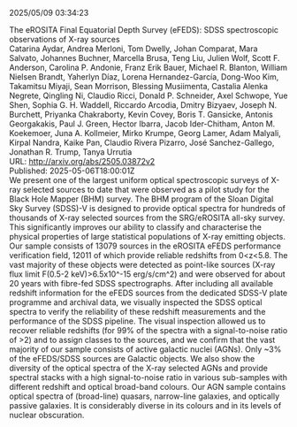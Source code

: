 2025/05/09 03:34:23  

The eROSITA Final Equatorial Depth Survey (eFEDS): SDSS spectroscopic
  observations of X-ray sources  
Catarina Aydar, Andrea Merloni, Tom Dwelly, Johan Comparat, Mara Salvato, Johannes Buchner, Marcella Brusa, Teng Liu, Julien Wolf, Scott F. Anderson, Carolina P. Andonie, Franz Erik Bauer, Michael R. Blanton, William Nielsen Brandt, Yaherlyn Díaz, Lorena Hernandez-García, Dong-Woo Kim, Takamitsu Miyaji, Sean Morrison, Blessing Musiimenta, Castalia Alenka Negrete, Qingling Ni, Claudio Ricci, Donald P. Schneider, Axel Schwope, Yue Shen, Sophia G. H. Waddell, Riccardo Arcodia, Dmitry Bizyaev, Joseph N. Burchett, Priyanka Chakraborty, Kevin Covey, Boris T. Gansicke, Antonis Georgakakis, Paul J. Green, Hector Ibarra, Jacob Ider-Chitham, Anton M. Koekemoer, Juna A. Kollmeier, Mirko Krumpe, Georg Lamer, Adam Malyali, Kirpal Nandra, Kaike Pan, Claudio Rivera Pizarro, José Sanchez-Gallego, Jonathan R. Trump, Tanya Urrutia  
URL: http://arxiv.org/abs/2505.03872v2  
Published: 2025-05-06T18:00:01Z  
  We present one of the largest uniform optical spectroscopic surveys of X-ray selected sources to date that were observed as a pilot study for the Black Hole Mapper (BHM) survey. The BHM program of the Sloan Digital Sky Survey (SDSS)-V is designed to provide optical spectra for hundreds of thousands of X-ray selected sources from the SRG/eROSITA all-sky survey. This significantly improves our ability to classify and characterise the physical properties of large statistical populations of X-ray emitting objects. Our sample consists of 13079 sources in the eROSITA eFEDS performance verification field, 12011 of which provide reliable redshifts from 0&lt;z&lt;5.8. The vast majority of these objects were detected as point-like sources (X-ray flux limit F(0.5-2 keV)&gt;6.5x10^-15 erg/s/cm^2) and were observed for about 20 years with fibre-fed SDSS spectrographs. After including all available redshift information for the eFEDS sources from the dedicated SDSS-V plate programme and archival data, we visually inspected the SDSS optical spectra to verify the reliability of these redshift measurements and the performance of the SDSS pipeline. The visual inspection allowed us to recover reliable redshifts (for 99% of the spectra with a signal-to-noise ratio of &gt;2) and to assign classes to the sources, and we confirm that the vast majority of our sample consists of active galactic nuclei (AGNs). Only ~3% of the eFEDS/SDSS sources are Galactic objects. We also show the diversity of the optical spectra of the X-ray selected AGNs and provide spectral stacks with a high signal-to-noise ratio in various sub-samples with different redshift and optical broad-band colours. Our AGN sample contains optical spectra of (broad-line) quasars, narrow-line galaxies, and optically passive galaxies. It is considerably diverse in its colours and in its levels of nuclear obscuration.   

